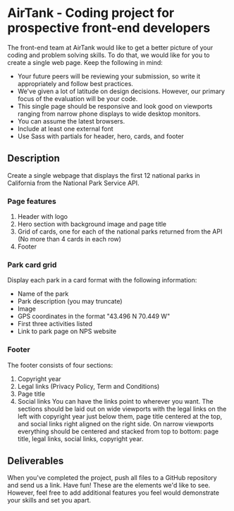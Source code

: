 # AirTank - Coding project for prospective front-end developers
The front-end team at AirTank would like to get a better picture of your coding and problem solving
skills. To do that, we would like for you to create a single web page. Keep the following in mind:
* Your future peers will be reviewing your submission, so write it appropriately and follow best
practices.
* We've given a lot of latitude on design decisions. However, our primary focus of the
evaluation will be your code.
* This single page should be responsive and look good on viewports ranging from narrow
phone displays to wide desktop monitors.
* You can assume the latest browsers.
* Include at least one external font
* Use Sass with partials for header, hero, cards, and footer
## Description
Create a single webpage that displays the first 12 national parks in California from the National Park
Service API.
### Page features
1. Header with logo
2. Hero section with background image and page title
3. Grid of cards, one for each of the national parks returned from the API (No more than 4
cards in each row)
4. Footer
### Park card grid
Display each park in a card format with the following information:
* Name of the park
* Park description (you may truncate)
* Image
* GPS coordinates in the format "43.496 N 70.449 W"
* First three activities listed
* Link to park page on NPS website
### Footer
The footer consists of four sections:
1. Copyright year
2. Legal links (Privacy Policy, Term and Conditions)
3. Page title
4. Social links
You can have the links point to wherever you want. The sections should be laid out on wide
viewports with the legal links on the left with copyright year just below them, page title centered at
the top, and social links right aligned on the right side.
On narrow viewports everything should be centered and stacked from top to bottom: page title, legal
links, social links, copyright year.
## Deliverables
When you've completed the project, push all files to a GitHub repository and send us a link.
Have fun! These are the elements we'd like to see. However, feel free to add additional features you
feel would demonstrate your skills and set you apart.